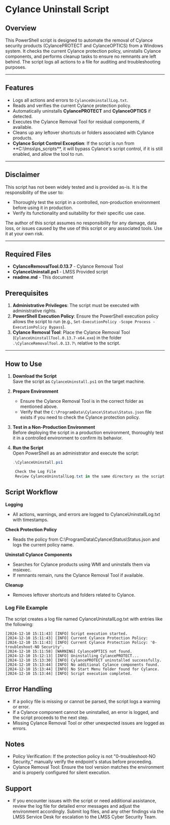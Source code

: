 # Cylance Uninstall Script

## Overview
This PowerShell script is designed to automate the removal of Cylance security products (CylancePROTECT and CylanceOPTICS) from a Windows system. It checks the current Cylance protection policy, uninstalls Cylance components, and performs cleanup tasks to ensure no remnants are left behind. The script logs all actions to a file for auditing and troubleshooting purposes.

---
## Features
- Logs all actions and errors to `CylanceUninstallLog.txt`.
- Reads and verifies the current Cylance protection policy.
- Automatically uninstalls **CylancePROTECT** and **CylanceOPTICS** if detected.
- Executes the Cylance Removal Tool for residual components, if available.
- Cleans up any leftover shortcuts or folders associated with Cylance products.
- **Cylance Script Control Exception**: If the script is run from **C:\lmss\ps_scripts\**, it will bypass Cylance's script control, if it is still enabled, and allow the tool to run.

---

## Disclaimer
This script has not been widely tested and is provided as-is. It is the responsibility of the user to:
- Thoroughly test the script in a controlled, non-production environment before using it in production.
- Verify its functionality and suitability for their specific use case.

The author of this script assumes no responsibility for any damage, data loss, or issues caused by the use of this script or any associated tools. Use it at your own risk.

---

## Required Files
- **CylanceRemovalTool.0.13.7** - Cylance Removal Tool
- **CylanceUninstall.ps1** - LMSS Provided script
- **readme.md** - This document

## Prerequisites
1. **Administrative Privileges**: The script must be executed with administrative rights.
2. **PowerShell Execution Policy**: Ensure the PowerShell execution policy allows the script to run (e.g., `Set-ExecutionPolicy -Scope Process -ExecutionPolicy Bypass`).
3. **Cylance Removal Tool**: Place the Cylance Removal Tool (`CylanceUninstallTool.0.13.7-x64.exe`) in the folder `.\CylanceRemovalTool.0.13.7\` relative to the script.

---

## How to Use
1. **Download the Script**  
   Save the script as `CylanceUninstall.ps1` on the target machine.

2. **Prepare Environment**  
   - Ensure the Cylance Removal Tool is in the correct folder as mentioned above.
   - Verify that the `C:\ProgramData\Cylance\Status\Status.json` file exists if you need to check the Cylance protection policy.

3. **Test in a Non-Production Environment**  
   Before deploying the script in a production environment, thoroughly test it in a controlled environment to confirm its behavior.

4. **Run the Script**  
   Open PowerShell as an administrator and execute the script:
   ```powershell
   .\CylanceUninstall.ps1

    Check the Log File
    Review CylanceUninstallLog.txt in the same directory as the script for detailed logs of the uninstallation process.

## Script Workflow
**Logging**
- All actions, warnings, and errors are logged to CylanceUninstallLog.txt with timestamps.

**Check Protection Policy**
- Reads the policy from C:\ProgramData\Cylance\Status\Status.json and logs the current policy name.

**Uninstall Cylance Components**
- Searches for Cylance products using WMI and uninstalls them via msiexec.
- If remnants remain, runs the Cylance Removal Tool if available.

**Cleanup**
- Removes leftover shortcuts and folders related to Cylance.

### Log File Example

The script creates a log file named CylanceUninstallLog.txt with entries like the following:
```
[2024-12-10 15:11:43] [INFO] Script execution started.
[2024-12-10 15:11:43] [INFO] Current Cylance Protection Policy: 
[2024-12-10 15:11:43] [INFO] Current Cylance Protection Policy: '0-troubleshoot-NO Security'.
[2024-12-10 15:11:58] [WARNING] CylanceOPTICS not found.
[2024-12-10 15:12:13] [INFO] Uninstalling CylancePROTECT...
[2024-12-10 15:13:30] [INFO] CylancePROTECT uninstalled successfully.
[2024-12-10 15:13:44] [INFO] No additional Cylance components found.
[2024-12-10 15:13:44] [INFO] No Start Menu folder found for Cylance.
[2024-12-10 15:13:44] [INFO] Script execution completed.
```

## Error Handling
- If a policy file is missing or cannot be parsed, the script logs a warning or error.
- If a Cylance component cannot be uninstalled, an error is logged, and the script proceeds to the next step.
- Missing Cylance Removal Tool or other unexpected issues are logged as errors.

## Notes
- Policy Verification: If the protection policy is not "0-troubleshoot-NO Security," manually verify the endpoint's status before proceeding.
- Cylance Removal Tool: Ensure the tool version matches the environment and is properly configured for silent execution.

## Support
- If you encounter issues with the script or need additional assistance, review the log file for detailed error messages and adjust the environment accordingly. Submit log files, and any other findings via the LMSS Service Desk for escalation to the LMSS Cyber Security Team.